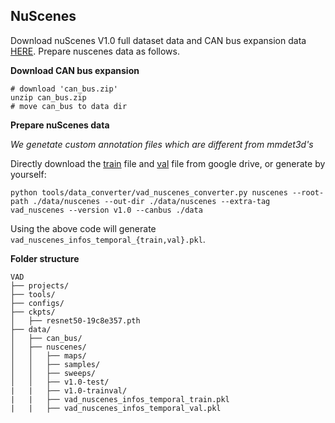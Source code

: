 

## NuScenes
Download nuScenes V1.0 full dataset data and CAN bus expansion data [HERE](https://www.nuscenes.org/download). Prepare nuscenes data as follows.


**Download CAN bus expansion**
```
# download 'can_bus.zip'
unzip can_bus.zip
# move can_bus to data dir
```

**Prepare nuScenes data**

*We genetate custom annotation files which are different from mmdet3d's*

Directly download the [train](https://drive.google.com/file/d/1OVd6Rw2wYjT_ylihCixzF6_olrAQsctx/view?usp=sharing) file and [val](https://drive.google.com/file/d/16DZeA-iepMCaeyi57XSXL3vYyhrOQI9S/view?usp=sharing) file from google drive, or generate by yourself:
```
python tools/data_converter/vad_nuscenes_converter.py nuscenes --root-path ./data/nuscenes --out-dir ./data/nuscenes --extra-tag vad_nuscenes --version v1.0 --canbus ./data
```

Using the above code will generate `vad_nuscenes_infos_temporal_{train,val}.pkl`.

**Folder structure**
```
VAD
├── projects/
├── tools/
├── configs/
├── ckpts/
│   ├── resnet50-19c8e357.pth
├── data/
│   ├── can_bus/
│   ├── nuscenes/
│   │   ├── maps/
│   │   ├── samples/
│   │   ├── sweeps/
│   │   ├── v1.0-test/
|   |   ├── v1.0-trainval/
|   |   ├── vad_nuscenes_infos_temporal_train.pkl
|   |   ├── vad_nuscenes_infos_temporal_val.pkl
```
